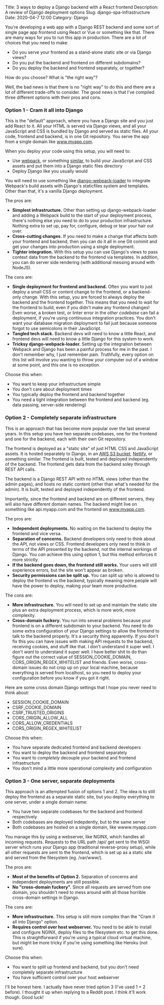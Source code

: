 Title: 3 ways to deploy a Django backend with a React frontend
Description: A review of Django deployment options
Slug: django-spa-infrastructure
Date: 2020-04-7 12:00
Category: Django

You're developing a web app with a Django REST backend and some sort of single page app frontend using React or Vue or something like that. There are many ways for you to run this app in production. There are a lot of choices that you need to make:

- Do you serve your frontend as a stand-alone static site or via Django views?
- Do you put the backend and frontend on different subdomains?
- Do you deploy the backend and frontend separately, or together?

How do you choose? What is "the right way"?

Well, the bad news is that there is no "right way" to do this and there are a lot of different trade-offs to consider. The good news is that I've compiled three different options with their pros and cons.

### Option 1 - Cram it all into Django

This is the "default" approach, where you have a Django site and you just add React to it. All your HTML is served via Django views, and all your JavaScript and CSS is bundled by Django and served as static files. All your code, frontend and backend, is in one Git repository. You serve the app from a single domain like www.myapp.com.

When you deploy your code using this setup, you will need to:

- Use [webpack](https://webpack.js.org), or something [similar](https://www.google.com/search?q=webpack+alternatives), to build your JavaScript and CSS assets and put them into a Django static files directory
- Deploy Django like you usually would

You will need to use something like [django-webpack-loader](https://github.com/owais/django-webpack-loader) to integrate Webpack's build assets with Django's staticfiles system and templates. Other than that, it's a vanilla Django deployment.

The pros are:

- **Simplest infrastructure.** Other than setting up django-webpack-loader and adding a Webpack build to the start of your deployment process, there's nothing else you need to do to your production infrastructure. Nothing extra to set up, pay for, configure, debug or tear your hair out over.
- **Cross-cutting changes.** If you need to make a change that affects both your frontend and backend, then you can do it all in one Git commit and get your changes into production using a single deployment.
- **Tighter integration.** With this setup you can use Django's views to pass context data from the backend to the frontend via templates. In addition, you can do server side rendering (with additional messing around with NodeJS).

The cons are:

- **Single deployment for frontend and backend.** Often you want to just deploy a small CSS or content change to the frontend, or a backend-only change. With this setup, you are forced to always deploy the backend and the frontend together. This means that you need to wait for the frontend to build, even if you didn't make any frontend changes! Even worse, a broken test, or linter error in the _other codebase_ can fail a deployment, if you're using continuous integration practices. You don't want your database migration deployment to fail just because someone forgot to use semicolons in their JavaScript.
- **Tangled tech stack.** Backend devs will need to know a little React, and frontend devs will need to know a little Django for this system to work.
- **Tricksy django-webpack-loader.** Setting up the integration between Webpack and Django has been a painful process for me in the past. I don't remember why, I just remember pain. Truthfully, every option on this list will involve you wanting to throw your computer out of a window at some point, and this one is no exception.

Choose this when:

- You want to keep your infrastructure simple
- You don't care about deployment times
- You typically deploy the frontend and backend together
- You need a tight integration between the frontend and backend (eg. data passing, server-side rendering)

### Option 2 - Completely separate infrastructure

This is an approach that has become more popular over the last several years. In this setup you have two separate codebases, one for the frontend and one for the backend, each with their own Git repository.

The frontend is deployed as a "static site" of just HTML CSS and JavaScript assets. It is hosted separately to Django, in an [AWS S3 bucket](https://docs.aws.amazon.com/AmazonS3/latest/dev/WebsiteHosting.html), [Netlify](https://www.netlify.com/), or something similar. The frontend is built, tested and deployed independently of the backend. The frontend gets data from the backend soley through REST API calls.

The backend is a Django REST API with no HTML views (other than the admin pages), and hosts no static content (other than what's needed for the admin). It is built, tested and deployed independently of the frontend.

Importantly, since the frontend and backend are on different servers, they will also have different domain names. The backend might live on something like api.myapp.com and the frontend on www.myapp.com.

The pros are:

- **Independent deployments.** No waiting on the backend to deploy the frontend and vice versa.
- **Separation of concerns.** Backend developers only need to think about the API, not views or CSS. Frontend developers only need to think in terms of the API presented by the backend, not the internal workings of Django. You _can_ achieve this using option 1, but this method enforces it more strictly.
- **If the backend goes down, the frontend still works.** Your users will still experience errors, but the site won't appear as broken.
- **Security permissions can be split up.** You can split up who is allowed to deploy the frontend vs the backend, typically meaning more people will have the power to deploy, making your team more productive.

The cons are:

- **More infrastructure.** You will need to set up and maintain the static site plus an extra deployment process, which is more work, more complexity.
- **Cross-domain fuckery.** You run into several problems because your frontend is on a different subdomain to your backend. You need to do some extra configuration of your Django settings to allow the frontend to talk to the backend properly. It's a security thing apparently. If you don't fix this you can have issues with making API requests to the backend, receiving cookies, and stuff like that. I don't understand it super well. I don't _want_ to understand it super well. I have better shit to do than figure out the correct value of SESSION_COOKIE_DOMAIN, CORS_ORIGIN_REGEX_WHITELIST and friends. Even worse, cross-domain issues do not crop up on your local machine, because everything is served from localhost, so you need to deploy your configuration before you know if you got it right.

Here are some cross domain Django settings that I hope you never need to think about:

- SESSION_COOKIE_DOMAIN
- CSRF_COOKIE_DOMAIN
- CSRF_TRUSTED_ORIGINS
- CORS_ORIGIN_ALLOW_ALL
- CORS_ALLOW_CREDENTIALS
- CORS_ORIGIN_REGEX_WHITELIST

Choose this when:

- You have separate dedicated frontend and backend developers
- You want to deploy the backend and frontend separately
- You want to _completely_ decouple your backend and frontend infrastructure
- You don't mind a little more operational complexity and configuration

### Option 3 - One server, separate deployments

This approach is an attempted fusion of options 1 and 2. The idea is to still deploy the frontend as a separate static site, but you deploy everything to one server, under a single domain name:

- You have two separate codebases for the backend and frontend respectively
- Both codebases are deployed indepdently, but to the same server
- Both codebases are hosted on a single domain, like wwww.myapp.com

You manage this by using a webserver, like NGINX, which handles all incoming requests. Requests to the URL path /api/ get sent to the WSGI server which runs your Django app (traditional reverse-proxy setup), while all other requests are sent to the frontend, which is set up as a static site and served from the filesystem (eg. /var/www/).

The pros are:

- **Most of the benefits of Option 2.** Separation of concerns and independent deployments are still possible.
- **No "cross-domain fuckery".** Since all requests are served from one domain, you shouldn't need to mess around with all those horrible cross-domain settings in Django.

The cons are:

- **More infrastructure.** This setup is still more complex than the "Cram it all into Django" option.
- **Requires control over host webserver.** You need to be able to install and configure NGINX, deploy files to the filesystem etc. to get this done. This is straightforward if you're using a typical cloud virtual machine, but might be more tricky if you're using something like Heroku (not sure).

Choose this when:

- You want to split up frontend and backend, but you don't need completely separate infrastructure
- You have sufficient control over your host webserver

I'll be honest here. I actually have never tried option 3 (I've used 1 + 2 before). I thought it up when replying to a Reddit post. I think it'll work though. Good luck!
